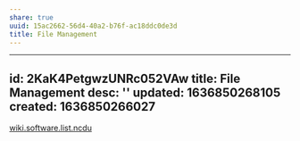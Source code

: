 ```yaml
---
share: true
uuid: 15ac2662-56d4-40a2-b76f-ac18ddc0de3d
title: File Management
---
```

---
id: 2KaK4PetgwzUNRc052VAw
title: File Management
desc: ''
updated: 1636850268105
created: 1636850266027
---

[wiki.software.list.ncdu](/undefined)